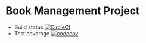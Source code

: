 # Book Management Project

- Build status [![CircleCI](https://circleci.com/gh/MiDiu98/BookManagement.svg?style=svg)](https://circleci.com/gh/MiDiu98/BookManagement)
- Test coverage [![codecov](https://codecov.io/gh/MiDiu98/BookManagement/branch/master/graph/badge.svg)](https://codecov.io/gh/MiDiu98/BookManagement)
